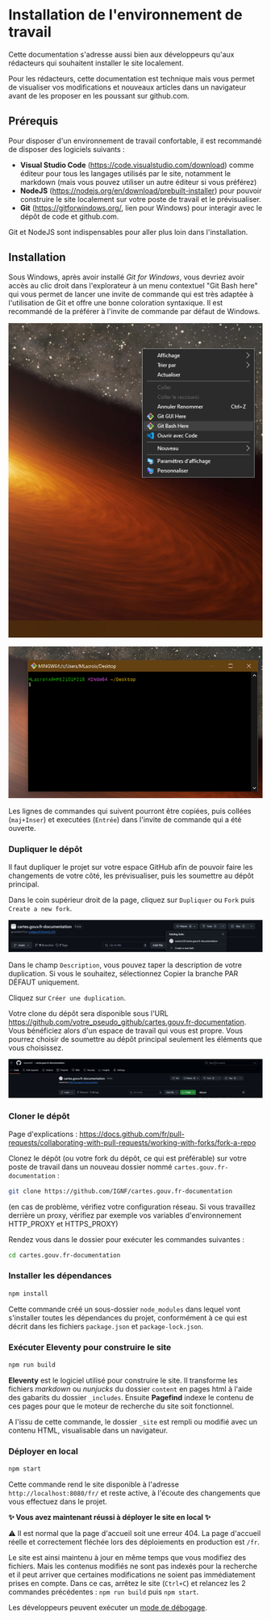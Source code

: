 # Installation de l'environnement de travail

Cette documentation s'adresse aussi bien aux développeurs qu'aux rédacteurs qui souhaitent installer le site localement.

Pour les rédacteurs, cette documentation est technique mais vous permet de visualiser vos modifications et nouveaux articles dans un navigateur avant de les proposer en les poussant sur github.com.

## Prérequis

Pour disposer d'un environnement de travail confortable, il est recommandé de disposer des logiciels suivants :

-   **Visual Studio Code** (https://code.visualstudio.com/download) comme éditeur pour tous les langages utilisés par le site, notamment le markdown (mais vous pouvez utiliser un autre éditeur si vous préférez)
-   **NodeJS** (https://nodejs.org/en/download/prebuilt-installer) pour pouvoir construire le site localement sur votre poste de travail et le prévisualiser.
-   **Git** (https://gitforwindows.org/, lien pour Windows) pour interagir avec le dépôt de code et github.com.

Git et NodeJS sont indispensables pour aller plus loin dans l'installation.

## Installation

Sous Windows, après avoir installé _Git for Windows_, vous devriez avoir accès au clic droit dans l'explorateur à un menu contextuel "Git Bash here" qui vous permet de lancer une invite de commande qui est très adaptée à l'utilisation de Git et offre une bonne coloration syntaxique. Il est recommandé de la préférer à l'invite de commande par défaut de Windows.

![alt text](img/image.png)

![alt text](img/image-1.png)

Les lignes de commandes qui suivent pourront être copiées, puis collées (`maj+Inser`) et executées (`Entrée`) dans l'invite de commande qui a été ouverte.

### Dupliquer le dépôt

Il faut dupliquer le projet sur votre espace GitHub afin de pouvoir faire les changements de votre côté, les prévisualiser, puis les soumettre au dépôt principal.

Dans le coin supérieur droit de la page, cliquez sur `Dupliquer` ou `Fork` puis `Create a new fork`.

![alt text](img/image-7.png)

Dans le champ `Description`, vous pouvez taper la description de votre duplication. Si vous le souhaitez, sélectionnez Copier la branche PAR DÉFAUT uniquement.

Cliquez sur `Créer une duplication`.

Votre clone du dépôt sera disponible sous l'URL https://github.com/votre_pseudo_github/cartes.gouv.fr-documentation. Vous bénéficiez alors d'un espace de travail qui vous est propre. Vous pourrez choisir de soumettre au dépôt principal seulement les éléments que vous choisissez.

![alt text](img/image-8.png)

### Cloner le dépôt

Page d'explications : https://docs.github.com/fr/pull-requests/collaborating-with-pull-requests/working-with-forks/fork-a-repo

Clonez le dépôt (ou votre fork du dépôt, ce qui est préférable) sur votre poste de travail dans un nouveau dossier nommé `cartes.gouv.fr-documentation` :

```bash
git clone https://github.com/IGNF/cartes.gouv.fr-documentation
```

(en cas de problème, vérifiez votre configuration réseau. Si vous travaillez derrière un proxy, vérifiez par exemple vos variables d'environnement HTTP_PROXY et HTTPS_PROXY)

Rendez vous dans le dossier pour exécuter les commandes suivantes :

```bash
cd cartes.gouv.fr-documentation
```

### Installer les dépendances

```bash
npm install
```

Cette commande créé un sous-dossier `node_modules` dans lequel vont s'installer toutes les dépendances du projet, conformément à ce qui est décrit dans les fichiers `package.json` et `package-lock.json`.

### Exécuter Eleventy pour construire le site

```bash
npm run build
```

**Eleventy** est le logiciel utilisé pour construire le site. Il transforme les fichiers _markdown_ ou _nunjucks_ du dossier `content` en pages html à l'aide des gabarits du dossier `_includes`. Ensuite **Pagefind** indexe le contenu de ces pages pour que le moteur de recherche du site soit fonctionnel.

A l'issu de cette commande, le dossier `_site` est rempli ou modifié avec un contenu HTML, visualisable dans un navigateur.

### Déployer en local

```bash
npm start
```

Cette commande rend le site disponible à l'adresse `http://localhost:8080/fr/` et reste active, à l'écoute des changements que vous effectuez dans le projet.

**:sparkles: Vous avez maintenant réussi à déployer le site en local :sparkles:**

:warning: Il est normal que la page d'accueil soit une erreur 404. La page d'accueil réelle et correctement fléchée lors des déploiements en production est `/fr`.

Le site est ainsi maintenu à jour en même temps que vous modifiez des fichiers. Mais les contenus modifiés ne sont pas indexés pour la recherche et il peut arriver que certaines modifications ne soient pas immédiatement prises en compte. Dans ce cas, arrêtez le site (`Ctrl+C`) et relancez les 2 commandes précédentes : `npm run build` puis `npm start`.

Les développeurs peuvent exécuter un [mode de débogage](https://www.11ty.dev/docs/debugging/).
